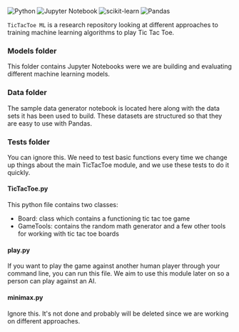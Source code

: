 ![Python](https://img.shields.io/badge/python-3670A0?style=for-the-badge&logo=python&logoColor=ffdd54)
![Jupyter Notebook](https://img.shields.io/badge/jupyter-%23FA0F00.svg?style=for-the-badge&logo=jupyter&logoColor=white)
![scikit-learn](https://img.shields.io/badge/scikit--learn-%23F7931E.svg?style=for-the-badge&logo=scikit-learn&logoColor=white)
![Pandas](https://img.shields.io/badge/pandas-%23150458.svg?style=for-the-badge&logo=pandas&logoColor=white)


`TicTacToe ML` is a research repository looking at different approaches to training machine learning algorithms to play Tic Tac Toe.

### Models folder
This folder contains Jupyter Notebooks were we are building and evaluating different machine learning models.

### Data folder
The sample data generator notebook is located here along with the data sets it has been used to build. These datasets are structured so that they are easy to use with Pandas.

### Tests folder
You can ignore this. We need to test basic functions every time we change up things about the main TicTacToe module, and we use these tests to do it quickly.

#### TicTacToe.py
This python file contains two classes:
- Board: class which contains a functioning tic tac toe game
- GameTools: contains the random math generator and a few other tools for working with tic tac toe boards

#### play.py
If you want to play the game against another human player through your command line, you can run this file. We aim to use this module later on so a person can play against an AI.

#### minimax.py
Ignore this. It's not done and probably will be deleted since we are working on different approaches.
